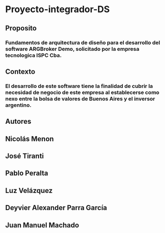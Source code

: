 # Proyecto-integrador-DS
## Proposito
### Fundamentos de arquitectura de diseño para el desarrollo del software ARGBroker Demo, solicitado por la empresa tecnologica ISPC Cba.
## Contexto
### El desarrollo de este software tiene la finalidad de cubrir la necesidad de negocio de este empresa al establecerse como nexo entre la bolsa de valores de Buenos Aires y el inversor argentino.
## Autores
## Nicolás Menon
## José Tiranti
## Pablo Peralta
## Luz Velázquez
## Deyvier Alexander Parra García
## Juan Manuel Machado
